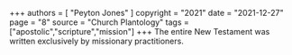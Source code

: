 +++
authors = [
  "Peyton Jones"
]
copyright = "2021"
date = "2021-12-27"
page = "8"
source = "Church Plantology"
tags = ["apostolic","scripture","mission"]
+++
The entire New Testament was written exclusively by missionary practitioners.

